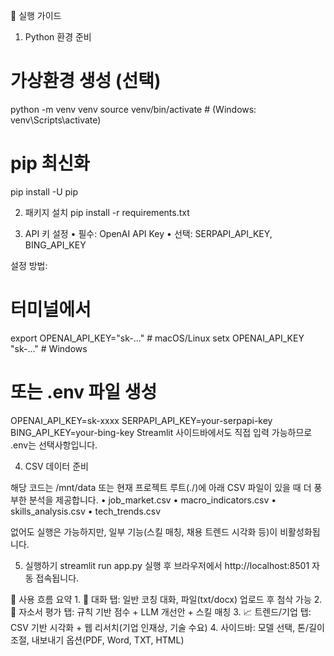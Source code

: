 🚀 실행 가이드

1. Python 환경 준비

# 가상환경 생성 (선택)
python -m venv venv
source venv/bin/activate  # (Windows: venv\Scripts\activate)

# pip 최신화
pip install -U pip


2. 패키지 설치
pip install -r requirements.txt


3. API 키 설정
	•	필수: OpenAI API Key
	•	선택: SERPAPI_API_KEY, BING_API_KEY

설정 방법:
# 터미널에서
export OPENAI_API_KEY="sk-..."        # macOS/Linux
setx OPENAI_API_KEY "sk-..."          # Windows

# 또는 .env 파일 생성
OPENAI_API_KEY=sk-xxxx
SERPAPI_API_KEY=your-serpapi-key
BING_API_KEY=your-bing-key
Streamlit 사이드바에서도 직접 입력 가능하므로 .env는 선택사항입니다.


4. CSV 데이터 준비

해당 코드는 /mnt/data 또는 현재 프로젝트 루트(./)에 아래 CSV 파일이 있을 때 더 풍부한 분석을 제공합니다.
	•	job_market.csv
	•	macro_indicators.csv
	•	skills_analysis.csv
	•	tech_trends.csv

없어도 실행은 가능하지만, 일부 기능(스킬 매칭, 채용 트렌드 시각화 등)이 비활성화됩니다.


5. 실행하기
streamlit run app.py
실행 후 브라우저에서 http://localhost:8501 자동 접속됩니다.

🧭 사용 흐름 요약
	1.	💬 대화 탭: 일반 코칭 대화, 파일(txt/docx) 업로드 후 첨삭 가능
	2.	🧭 자소서 평가 탭: 규칙 기반 점수 + LLM 개선안 + 스킬 매칭
	3.	📈 트렌드/기업 탭: CSV 기반 시각화 + 웹 리서치(기업 인재상, 기술 수요)
	4.	사이드바: 모델 선택, 톤/길이 조절, 내보내기 옵션(PDF, Word, TXT, HTML)
